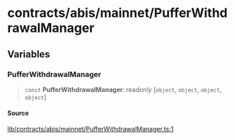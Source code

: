 # contracts/abis/mainnet/PufferWithdrawalManager

## Variables

### PufferWithdrawalManager

> `const` **PufferWithdrawalManager**: readonly [`object`, `object`, `object`, `object`]

#### Source

[lib/contracts/abis/mainnet/PufferWithdrawalManager.ts:1](https://github.com/PufferFinance/puffer-sdk/blob/10365ebce6b373a61e6c9804fcda42b179782f27/lib/contracts/abis/mainnet/PufferWithdrawalManager.ts#L1)
